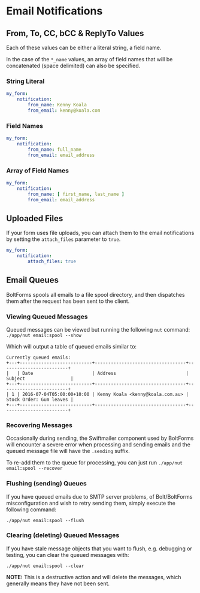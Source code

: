 Email Notifications
===================


From, To, CC, bCC & ReplyTo Values
----------------------------------

Each of these values can be either a literal string, a field name.
 
In the case of the `*_name` values, an array of field names that will be 
concatenated (space delimited) can also be specified.

### String Literal

```yaml
my_form:
    notification:
        from_name: Kenny Koala
        from_email: kenny@koala.com
```

### Field Names

```yaml
my_form:
    notification:
        from_name: full_name
        from_email: email_address
```

### Array of Field Names

```yaml
my_form:
    notification:
        from_name: [ first_name, last_name ]
        from_email: email_address
```

Uploaded Files
--------------

If your form uses file uploads, you can attach them to the email notifications
by setting the `attach_files` parameter to `true`.

```yaml
my_form:
    notification:
        attach_files: true
```

Email Queues
------------

BoltForms spools all emails to a file spool directory, and then dispatches
them after the request has been sent to the client.


### Viewing Queued Messages

Queued messages can be viewed but running the following `nut` command: `./app/nut email:spool --show` 

Which will output a table of queued emails similar to:

```
Currently queued emails:
+---+---------------------------+----------------------------------+-------------------------+
|   | Date                      | Address                          | Subject                 |
+---+---------------------------+----------------------------------+-------------------------+
| 1 | 2016-07-04T05:00:00+10:00 | Kenny Koala <kenny@koala.com.au> | Stock Order: Gum leaves |
+---+---------------------------+----------------------------------+-------------------------+
```


### Recovering Messages

Occasionally during sending, the Swiftmailer component used by BoltForms will
encounter a severe error when processing and sending emails and the queued
message file will have the `.sending` suffix.

To re-add them to the queue for processing, you can just run `./app/nut email:spool --recover`


### Flushing (sending) Queues

If you have queued emails due to SMTP server problems, of Bolt/BoltForms
misconfiguration and wish to retry sending them, simply execute the following command:
 
`./app/nut email:spool --flush`

### Clearing (deleting) Queued Messages

If you have stale message objects that you want to flush, e.g. debugging or 
testing, you can clear the queued messages with:

`./app/nut email:spool --clear`

**NOTE:**
This is a destructive action and will delete the messages, which generally 
means they have not been sent.
